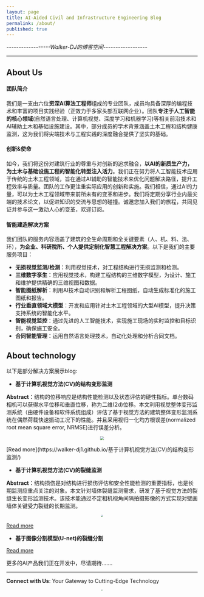 ```yaml
---
layout: page
title: AI-Aided Civil and Infrastructure Engineering Blog
permalink: /about/
published: true
---
```

*------------------Walker-DJ的博客空间------------------*
* * *
## About Us

#### 团队简介
我们是一支由六位**资深AI算法工程师**组成的专业团队，成员均具备深厚的编程技术和丰富的项目实践经验（正效力于多家头部互联网企业）。团队**专注于人工智能的核心领域**(自然语言处理、计算机视觉、深度学习和机器学习)等相关前沿技术和AI辅助土木和基础设施建设。其中，部分成员的学术背景涵盖土木工程和结构健康监测，这为我们将尖端技术与工程实践的深度融合提供了坚实的基础。

#### 创新&使命
如今，我们将这份对建筑行业的尊重与对创新的追求融合，**以AI的新质生产力，为土木与基础设施工程的智能化转型注入活力**。我们正在努力将人工智能技术应用于传统的土木工程领域，旨在通过AI辅助的智能技术来优化问题解决路径，提升工程效率与质量。团队的工作更注重实际应用的创新和实施。我们相信，通过AI的力量，可以为土木工程领域带来前所未有的变革和进步。我们将定期分享行业内最尖端的技术论文，以促进知识的交流与思想的碰撞。诚邀您加入我们的旅程，共同见证并参与这一激动人心的变革，欢迎订阅。

#### 智能建造解决方案
我们团队的服务内容涵盖了建筑的全生命周期和全关键要素（人、机、料、法、环），**为企业、科研院所、个人提供定制化智慧工程解决方案**。以下是我们的主要服务项目：
- **无损视觉监测/检测**：利用视觉技术，对工程结构进行无损监测和检测。 
- **三维数字孪生**：应用视觉技术，构建工程结构的三维数字模型，为设计、施工和维护提供精确的三维视图和数据。
- **智能图纸解析**：利用AI技术自动识别和解析工程图纸，自动生成标准化的施工图纸和报告。
- **行业垂直领域大模型**：开发和应用针对土木工程领域的大型AI模型，提升决策支持系统的智能化水平。
- **智能视觉监控**：通过先进的人工智能技术，实现施工现场的实时监控和目标识别，确保施工安全。
- **合同智能管理**：运用自然语言处理技术，自动化处理和分析合同文档。


## About technology
以下是部分解决方案展示blog:

- **基于计算机视觉方法(CV)的结构变形监测**

**Abstract**：结构的位移响应是结构性能检测以及状态评估的硬性指标。单台数码相机可以获得水平位移和垂直位移，称为二维(2d)位移。本文利用视觉整体变形监测系统（由硬件设备和软件系统组成）评估了基于视觉方法的建筑整体变形监测系统在偶然荷载快速振动工况下的性能。并且采用视归一化均方根误差(normalized root mean square error, NRMSE)进行误差分析。
<p style="text-align: center;">
<img src="https://wdj-data-1328038871.cos.ap-nanjing.myqcloud.com/blog_data%2F%E8%A7%86%E8%A7%89%E5%8F%98%E5%BD%A2%E7%9B%91%E6%B5%8B%2F1721304168668.jpg"  style="zoom:60%" />
</p>
[Read more](https://walker-dj1.github.io/基于计算机视觉方法(CV)的结构变形监测/)

 
- **基于计算机视觉方法(CV)的裂缝监测**

**Abstract**：结构损伤是对结构进行损伤评估和安全性能检测的重要指标，也是长期监测应重点关注的对象。本文针对墙体裂缝监测需求，研发了基于视觉方法的裂缝生长变形监测技术。该技术能通过不定相机视角间隔拍摄影像的方式实现对壁画墙体关键受力裂缝的长期监测。
<p style="text-align: center;">
<img src="https://wdj-data-1328038871.cos.ap-nanjing.myqcloud.com/blog_data%2F%E8%A3%82%E7%BC%9D%E7%9B%91%E6%B5%8B%2F1721309816609.jpg"  style="zoom:40%" />
</p>

[Read more](https://walker-dj1.github.io/基于计算机视觉方法(CV)的裂缝生长变形监测/)


- **基于图像分割模型(U-net)的裂缝分割**

[Read more](https://walker-dj1.github.io/基于计算机视觉方法(CV)的裂缝生长变形监测/)


更多的AI产品我们正在开发中，尽请期待.......
* * *
**Connect with Us**: Your Gateway to Cutting-Edge Technology 
<p style="text-align: center;">
<img src="https://wdj-data-1328038871.cos.ap-nanjing.myqcloud.com/blog_data%2F58a9c4e43ddaea77fc4446d4e24f066.jpg"  style="zoom:20%" />
</p>

